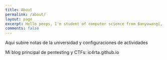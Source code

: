 ```yaml
---
title: About
permalink: /about/
layout: page
excerpt: Hello peeps, I'm student of computer science from Banyuwangi, living in Jogjakarta. This blog for documentation about my programming journey, running on jekyll, hosting on netlify and using my own simple theme.
comments: false
---
```


Aqui subire notas de la universidad y configuraciones de actividades

Mi blog principal de pentesting y CTFs: ic4rta.github.io